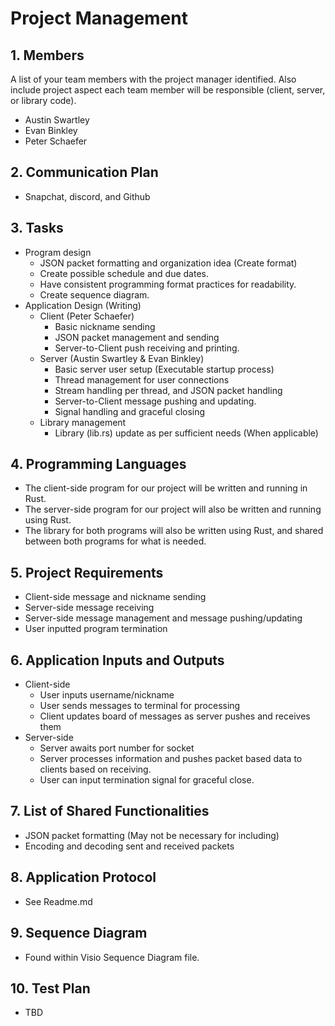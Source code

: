 # Project Management

## 1. Members

A list of your team members with the project manager identified. Also include project aspect each team member will be responsible (client, server, or library code).

- Austin Swartley
- Evan Binkley
- Peter Schaefer

## 2. Communication Plan

- Snapchat, discord, and Github

## 3. Tasks

- Program design
  - JSON packet formatting and organization idea (Create format)
  - Create possible schedule and due dates.
  - Have consistent programming format practices for readability.
  - Create sequence diagram.
- Application Design (Writing)
  - Client (Peter Schaefer)
    - Basic nickname sending
    - JSON packet management and sending
    - Server-to-Client push receiving and printing.
  - Server (Austin Swartley & Evan Binkley)
    - Basic server user setup (Executable startup process)
    - Thread management for user connections
    - Stream handling per thread, and JSON packet handling
    - Server-to-Client message pushing and updating.
    - Signal handling and graceful closing
  - Library management
    - Library (lib.rs) update as per sufficient needs (When applicable)

## 4. Programming Languages

- The client-side program for our project will be written and running in Rust.
- The server-side program for our project will also be written and running using Rust.
- The library for both programs will also be written using Rust, and shared between both programs for what is needed.

## 5. Project Requirements

- Client-side message and nickname sending
- Server-side message receiving
- Server-side message management and message pushing/updating
- User inputted program termination

## 6. Application Inputs and Outputs

- Client-side
  - User inputs username/nickname
  - User sends messages to terminal for processing
  - Client updates board of messages as server pushes and receives them
- Server-side
  - Server awaits port number for socket
  - Server processes information and pushes packet based data to clients based on receiving.
  - User can input termination signal for graceful close.

## 7. List of Shared Functionalities

- JSON packet formatting (May not be necessary for including)
- Encoding and decoding sent and received packets

## 8. Application Protocol

- See Readme.md

## 9. Sequence Diagram

- Found within Visio Sequence Diagram file.

## 10. Test Plan

- TBD
